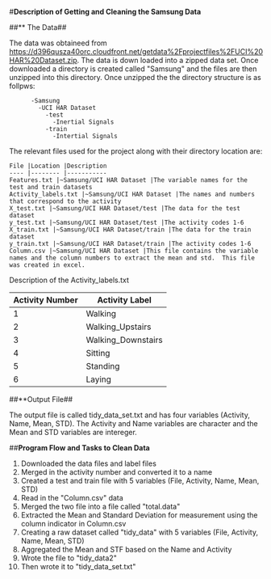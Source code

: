 #**Description of Getting and Cleaning the Samsung Data**

##** The Data##

  The data was obtaineed from https://d396qusza40orc.cloudfront.net/getdata%2Fprojectfiles%2FUCI%20HAR%20Dataset.zip.  The data is down loaded into a zipped data set.  Once downloaded a directory is created called "Samsung" and the files are then unzipped into this directory.  Once unzipped the the directory structure is as follpws:
  
          -Samsung
            -UCI HAR Dataset
              -test
                -Inertial Signals
              -train
                -Intertial Signals
                
  The relevant files used for the project along with their directory location are:
  
    File |Location |Description
    ---- |-------- |-----------
    Features.txt |~Samsung/UCI HAR Dataset |The variable names for the test and train datasets
    Activity_labels.txt |~Samsung/UCI HAR Dataset |The names and numbers that correspond to the activity
    X_test.txt |~Samsung/UCI HAR Dataset/test |The data for the test dataset
    y_test.txt |~Samsung/UCI HAR Dataset/test |The activity codes 1-6 
    X_train.txt |~Samsung/UCI HAR Dataset/train |The data for the train dataset
    y_train.txt |~Samsung/UCI HAR Dataset/train |The activity codes 1-6
    Column.csv |~Samsung/UCI HAR Dataset |This file contains the variable names and the column numbers to extract the mean and std.  This file was created in excel.
    
  Description of the Activity_labels.txt
  
  Activity Number |Activity Label
  --------------- |--------------
  1 |Walking
  2 |Walking_Upstairs
  3 |Walking_Downstairs
  4 |Sitting
  5 |Standing
  6 |Laying
  
##**Output File##

The output file is called tidy_data_set.txt and has four variables (Activity, Name, Mean, STD).  The Activity and Name variables are character and the Mean and STD variables are intereger.  
  
##**Program Flow and Tasks to Clean Data**

  1. Downloaded the data files and label files
  2. Merged in the activity number and converted it to a name
  3. Created a test and train file with 5 variables (File, Activity, Name, Mean, STD)
  4. Read in the "Column.csv" data
  5. Merged the two file into a file called "total.data"
  6. Extracted the Mean and Standard Deviation for measurement using the column indicator in Column.csv
  7. Creating a raw dataset called "tidy_data" with 5 variables (File, Activity, Name, Mean, STD)
  8. Aggregated the Mean and STF based on the Name and Activity
  9. Wrote the file to "tidy_data2"
  10. Then wrote it to "tidy_data_set.txt"
   
